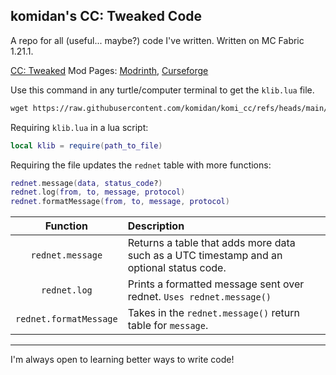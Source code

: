 ## komidan's CC: Tweaked Code

A repo for all (useful... maybe?) code I've written. Written on MC Fabric 1.21.1.

[CC: Tweaked](https://www.curseforge.com/minecraft/mc-mods/cc-tweaked) Mod Pages: [Modrinth](https://modrinth.com/mod/cc-tweaked), [Curseforge](https://www.curseforge.com/minecraft/mc-mods/cc-tweaked)

Use this command in any turtle/computer terminal to get the `klib.lua` file.
```txt
wget https://raw.githubusercontent.com/komidan/komi_cc/refs/heads/main/klib.lua
```
Requiring `klib.lua` in a lua script:
```lua
local klib = require(path_to_file)
```
Requiring the file updates the `rednet` table with more functions:
```lua
rednet.message(data, status_code?)
rednet.log(from, to, message, protocol)
rednet.formatMessage(from, to, message, protocol)
```
| Function | Description |
|:-:|:-|
|`rednet.message`| Returns a table that adds more data such as a UTC timestamp and an optional status code.|
|`rednet.log`| Prints a formatted message sent over rednet. `Uses rednet.message()`|
|`rednet.formatMessage`| Takes in the `rednet.message()` return table for `message`.|

---
I'm always open to learning better ways to write code!